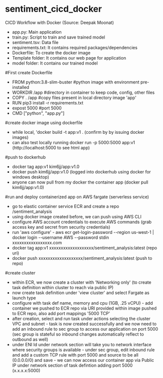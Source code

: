 # sentiment_cicd_docker
CICD Workflow with Docker (Source: Deepak Moonat)
- app.py: Main application
- train.py: Script to train and save trained model
- sentiment.tsv: Data file
- requirements.txt: It contains required packages/dependencies
- Dockerfile: To create the docker image
- Template folder: It contains our web page for application
- model folder: It contains our trained model

#First create Dockerfile
- FROM python:3.8-slim-buster #python image with environment pre-installed
- WORKDIR /app        #directory in container to keep code, config, other files
- COPY . /app         #copy files present in local directory image 'app'
- RUN pip3 install -r requirements.txt    
- expost 5000         #port 5000
- CMD ["python", "app.py"]

#create docker image using dockerfile
- while local, 'docker build -t app:v1 . (confirm by by issuing docker images)
- can also test locally running docker run -p 5000:5000 app:v1 (http://localhost:5000 to see html app)

#push to dockerhub
- docker tag app:v1 kim6jj/app:v1.0
- docker push kim6jj/app:v1.0 (logged into dockerhub using docker for windows desktop)
- anyone can now pull from my docker the container app (docker pull kim6jj/app:v1.0)


#run and deploy containerized app on AWS fargate (serverless service)
- go to elastic container service ECR and create a repo /sentiment_analysis
- using docker image created before, we can push using AWS CLI 
- configure AWS account credentials to execute AWS commands (grab access key and secret from security credentials)
- run 'aws configure'
      - aws ecr get-login-password --region us-west-1 | docker login --username AWS --password stdin xxxxxxxxxxxxxxxxx.com
- docker tag app:v1   xxxxxxxxxxxxxxxxxxx/sentiment_analysis:latest (repo uri)
- docker push xxxxxxxxxxxxxxxxxxx/sentiment_analysis:latest (push to repo)

#create cluster
- within ECR, we now create a cluster with 'Networking only' (to create task definition within cluster to reach via public IP)
- now create task definition under 'view cluster' and select Fargate as launch type
- configure with task def name, memory and cpu (1GB, .25 vCPU)
      - add container we pushed to ECR repo via URI provided within image pushed to ECR repo, also add port mappings '5000 TCP'
- after creation, select and run task under actions selecting the cluster VPC and subnet
      - task is now created successfully and we now need to add an inbound rule to sec group to access our application on port 5000 (sec group is stateful so inbound changes automatically reflect to outbound as well)
- under ENI Id under network section will take you to network interface where security groups is available
      - under sec group, edit inbound rule and add a custom TCP rule with port 5000 and source to be all (0.0.0.0/0) and save
      - we can now access our container app via Public IP under network section of task defintion adding port 5000 (x.x.x.x:5000)
